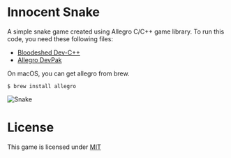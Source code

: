 # Innocent Snake

A simple snake game created using Allegro C/C++ game library. To run this code, you need these following files:

- [Bloodeshed Dev-C++][devcpp]
- [Allegro DevPak][allegro]

On macOS, you can get allegro from brew.

```
$ brew install allegro
```

![Snake][snake]

# License

This game is licensed under [MIT][mit]

[mit]: https://github.com/junian/InnocentSnake/blob/master/LICENSE
[devcpp]: http://www.bloodshed.net/devcpp.html
[allegro]: http://devpaks.org/details.php?devpak=1
[snake]: https://blogger.googleusercontent.com/img/b/R29vZ2xl/AVvXsEh_tCAbNod_hi4LBYSHmQXD7mqOUB2UdgzDdSoR6XZhAfh7zyZpYmTNp9BkEUNwGJmr-9t9IcY0yLECB7Z-IDkY-JZSxCUcrIIDSh_RJHJLRSknRNJhNWHQLrTzOwX7Wey3uYJpiah0B6Ik0HKp9rvNOwIywFMOIzjoEtJrfQjiYOvI1ed-0spI3Bto8Vo/s1600/snake-01.jpg "Snake"
